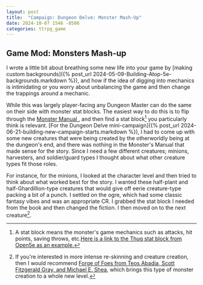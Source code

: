 ```yaml
---
layout: post
title:  "Campaign: Dungeon Delve: Monster Mash-Up"
date: 2024-10-07 1546 -0500
categories: ttrpg_game
---
```

## Game Mod: Monsters Mash-up

I wrote a little bit about breathing some new life into your game by [making custom backgrounds]({% post_url 2024-05-09-Building-Atop-5e-backgrounds.markdown %}), and how if the idea of digging into mechanics is intimidating or you worry about unbalancing the game and then change the trappings around a mechanic. 

While this was largely player-facing any Dungeon Master can do the same on their side with monster stat blocks. The easiest way to do this is to flip through the [Monster Manual ](https://en.wikipedia.org/wiki/Monster_Manual), and then find a stat block[^1] you particularly think is relevant. [For the Dungeon Delve mini-campaign]({% post_url 2024-06-21-building-new-campaign-starts.markdown %}), I had to come up with some new creatures that were being created by the otherworldly being at the dungeon's end, and there was nothing in the Monster's Manual that made sense for the story. Since I need a few different creatures; minions, harvesters, and soldier/guard types I thought about what other creature types fit those roles.

For instance, for the minions, I looked at the character level and then tried to think about what worked best for the story. I wanted these half-plant and half-Ghardillion-type creatures that would give off eerie creature-type packing a bit of a punch. I settled on the ogre, which had some classic fantasy vibes and was an appropriate CR. I grabbed the stat block I needed from the book and then changed the fiction. I then moved on to the next creature[^2]. 


[^1]: A stat block means the monster's game mechanics such as attacks, hit points, saving throws, etc.[Here is a link to the Thug stat block from Open5e as an example.](https://open5e.com/monsters/thug-a5e)

[^2]: If you're interested in more intense re-skinning and creature creation, then I would recommend [Forge of Foes from Teos Abadia, Scott Fitzgerald Gray, and Michael E. Shea](https://shop.slyflourish.com/products/forge-of-foes?srsltid=AfmBOooCa3S0x3TtvwfwcWMAubF15-XYCFESf51N56ROwb6MEk14eSWV), which brings this type of monster creation to a whole new level. 